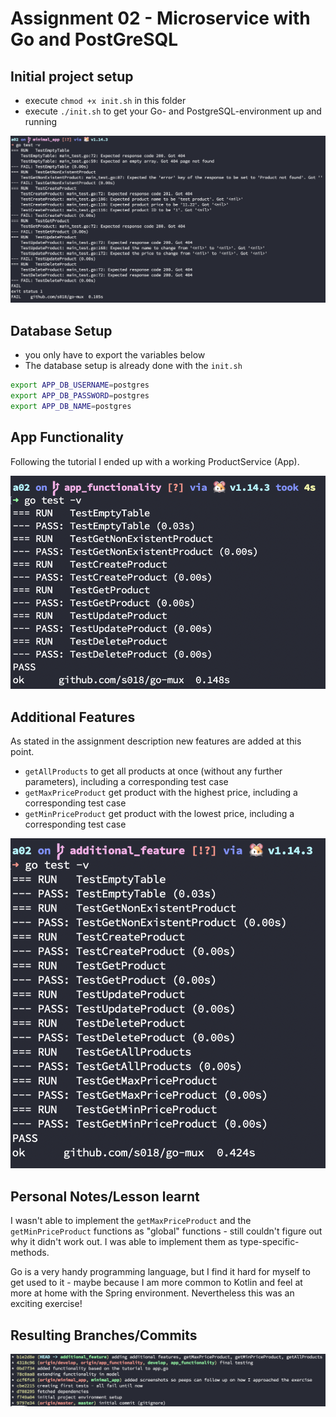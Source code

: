 # Assignment 02 - Microservice with Go and PostGreSQL

## Initial project setup 
- execute `chmod +x init.sh` in this folder
- execute `./init.sh` to get your Go- and PostgreSQL-environment up and running

![](screenshots/initial_app_testing_setup.png)

## Database Setup
- you only have to export the variables below
- The database setup is already done with the `init.sh`

```bash
export APP_DB_USERNAME=postgres
export APP_DB_PASSWORD=postgres
export APP_DB_NAME=postgres
```

## App Functionality
Following the tutorial I ended up with a working ProductService (App).

![](screenshots/final_testing.png)

## Additional Features
As stated in the assignment description new features are added at this point.

- `getAllProducts` to get all products at once (without any further parameters), including a corresponding test case
- `getMaxPriceProduct` get product with the highest price, including a corresponding test case
- `getMinPriceProduct` get product with the lowest price, including a corresponding test case

![](screenshots/new_features_tests.png)

## Personal Notes/Lesson learnt
I wasn't able to implement the `getMaxPriceProduct` and the `getMinPriceProduct` functions as "global" functions - still couldn't figure out why it didn't work out. I was able to implement them as type-specific-methods.

Go is a very handy programming language, but I find it hard for myself to get used to it - maybe because I am more common to Kotlin and feel at more at home with the Spring environment. Nevertheless this was an exciting exercise!

## Resulting Branches/Commits
![](screenshots/result.png)

